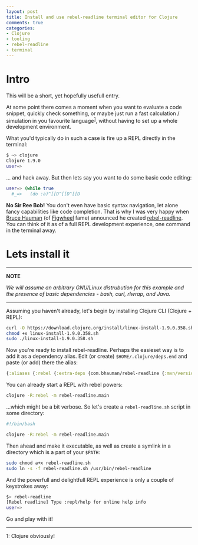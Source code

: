 ```yaml
---
layout: post
title: Install and use rebel-readline terminal editor for Clojure
comments: true
categories:
- Clojure
- tooling
- rebel-readline
- terminal
---
```


# Intro

This will be a short, yet hopefully usefull entry.

At some point there comes a moment when you want to evaluate a code snippet, quickly check something, or maybe just run a fast calculation / simulation in you favourite language<sup>[1](#footnote1)</sup>, without having to set up a whole development environment.

What you'd typically do in such a case is fire up a REPL directly in the terminal:

```bash
$ ~> clojure
Clojure 1.9.0
user=>
```
... and hack away. But then lets say you want to do some basic code editing:

```bash
user=> (while true
  #_=>   (do :a)^[[D^[[D^[[D
```

**No Sir Ree Bob!** You don't even have basic syntax navigation, let alone fancy capabilities like code completion.
That is why I was very happy when [Bruce Hauman](https://github.com/bhauman) (of [Figwheel](https://github.com/bhauman/lein-figwheel) fame) announced he created [rebel-readline](https://github.com/bhauman/rebel-readline).
You can think of it as of a full REPL development experience, one command in the terminal away.

# Lets install it

---
**NOTE**

_We will assume an arbitrary GNU/Linux distrubution for this example and the presence of basic dependencies - bash, curl, rlwrap, and Java._

---

Assuming you haven't already, let's begin by installing Clojure CLI (Clojure + REPL):

```bash
curl -O https://download.clojure.org/install/linux-install-1.9.0.358.sh
chmod +x linux-install-1.9.0.358.sh
sudo ./linux-install-1.9.0.358.sh
```

Now you're ready to install rebel-readline. Perhaps the easieset way is to add it as a dependency alias. Edit (or create) `$HOME/.clojure/deps.end` and paste (or add) there the alias:

```clojure
{:aliases {:rebel {:extra-deps {com.bhauman/rebel-readline {:mvn/version "0.1.1"}}}}}
```

You can already start a REPL with rebel powers:

```bash
clojure -R:rebel -m rebel-readline.main
```

...which might be a bit verbose. So let's create a `rebel-readline.sh` script in some directory:

```bash
#!/bin/bash

clojure -R:rebel -m rebel-readline.main
```

Then ahead and make it executable, as well as create a symlink in a directory which is a part of your `$PATH`:

```bash
sudo chmod a+x rebel-readline.sh
sudo ln -s -f rebel-readline.sh /usr/bin/rebel-readline
```

And the powerfull and delightfull REPL experience is only a couple of keystrokes away:

```bash
$> rebel-readline
[Rebel readline] Type :repl/help for online help info
user=>

```
Go and play with it!

---
<a name="footnote1">1</a>: Clojure obviously!
